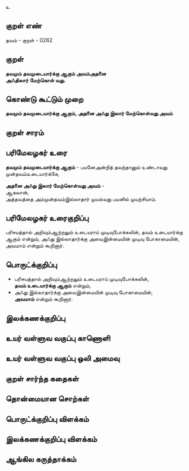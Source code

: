 உ

## குறள் எண் 

தவம் - குறள் - 0262  

## குறள் 

**தவமும் தவமுடையார்க்கு ஆகும் அவம்அதனை  
அஃதிலார் மேற்கொள் வது.**

## கொண்டு கூட்டும் முறை

**தவமும் தவமுடையார்க்கு ஆகும், அதனை அஃது இலார் மேற்கொள்வது அவம்**  

## குறள் சாரம் 


## பரிமேலழகர் உரை

**தவமும் தவமுடையார்க்கு ஆகும்** - பயனேஅன்றித் தவந்தானும் உண்டாவது முன்தவம்உடையார்க்கே,  

**அதனை அஃது இலார் மேற்கொள்வது அவம்** -   
ஆகலான்,   
அத்தவத்தை அம்முன்தவம்இல்லாதார் முயல்வது பயனில் முயற்சியாம்.

## பரிமேலழகர் உரைகுறிப்பு   

பரிசயத்தால் அறிவும்ஆற்றலும் உடையராய் முடிவுபோக்கலின், தவம் உடையார்க்கு ஆகும் என்றும், அஃது இல்லாதார்க்கு அவைஇன்மையின் முடிவு போகாமையின், அவமாம் என்றும் கூறினார்.  

## பொருட்க்குறிப்பு 

* பரிசயத்தால் அறிவும்ஆற்றலும் உடையராய் முடிவுபோக்கலின்,  
 **தவம் உடையார்க்கு ஆகும்** என்றும்,  
 * அஃது இல்லாதார்க்கு அவைஇன்மையின் முடிவு போகாமையின்,  
  **அவமாம்** என்றும் கூறினார்.    
  
## இலக்கணக்குறிப்பு  


## உயர் வள்ளுவ வகுப்பு காணொளி


## உயர் வள்ளுவ வகுப்பு ஒலி அமைவு 

 
## குறள் சார்ந்த கதைகள் 


## தொன்மையான சொற்கள்


## பொருட்க்குறிப்பு விளக்கம்


## இலக்கணக்குறிப்பு விளக்கம்


## ஆங்கில கருத்தாக்கம் 


